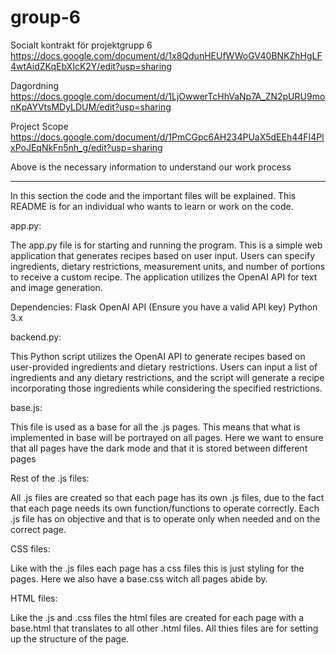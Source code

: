 # group-6
Socialt kontrakt för projektgrupp 6
https://docs.google.com/document/d/1x8QdunHEUfWWoGV40BNKZhHgLF4wtAidZKqEbXIcK2Y/edit?usp=sharing

Dagordning
https://docs.google.com/document/d/1LjOwwerTcHhVaNp7A_ZN2pURU9monKpAYVtsMDyLDUM/edit?usp=sharing

Project Scope
https://docs.google.com/document/d/1PmCGpc6AH234PUaX5dEEh44FI4PlxPoJEqNkFn5nh_g/edit?usp=sharing

Above is the necessary information to understand our work process

------------------------------------------------------------------------------------------------

In this section the code and the important files will be explained. This README is for an individual
who wants to learn or work on the code.

app.py:

The app.py file is for starting and running the program. This is a simple web application that 
generates recipes based on user input. Users can specify ingredients, dietary restrictions, 
measurement units, and number of portions to receive a custom recipe. The application utilizes 
the OpenAI API for text and image generation.

Dependencies:
Flask
OpenAI API (Ensure you have a valid API key)
Python 3.x

backend.py:

This Python script utilizes the OpenAI API to generate recipes based on user-provided ingredients 
and dietary restrictions. Users can input a list of ingredients and any dietary restrictions, and 
the script will generate a recipe incorporating those ingredients while considering the specified 
restrictions.

base.js:

This file is used as a base for all the .js pages. This means that what is implemented in base will be 
portrayed on all pages. Here we want to ensure that all pages have the dark mode and that it is stored 
between different pages

Rest of the .js files:

All .js files are created so that each page has its own .js files, due to the fact that each page needs
its own function/functions to operate correctly. Each .js file has on objective and that is to operate
only when needed and on the correct page. 

CSS files:

Like with the .js files each page has a css files this is just styling for the pages. Here we also have
a base.css witch all pages abide by. 

HTML files:

Like the .js and .css files the html files are created for each page with a base.html that translates
to all other .html files. All thies files are for setting up the structure of the page.

